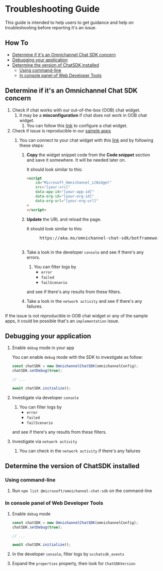 # Troubleshooting Guide

This guide is intended to help users to get guidance and help on troubleshooting before reporting it's an issue.

## How To
- [Determine if it's an Omnichannel Chat SDK concern](#determine-if-its-an-omnichannel-chat-sdk-concern)
- [Debugging your application](#debugging-your-application)
- [Determine the version of ChatSDK installed](#determine-the-version-of-chatsdk-installed)
  - [Using command-line](#using-command-line)
  - [In console panel of Web Developer Tools](#in-console-panel-of-web-developer-tools)

## Determine if it's an Omnichannel Chat SDK concern

1. Check if chat works with our out-of-the-box (OOB) chat widget.
    1. It may be a **misconfiguration** if chat does not work in OOB chat widget.
        1. You can follow this [link](https://docs.microsoft.com/en-us/dynamics365/customer-service/configure-live-chat) to configure a chat widget.
1. Check if issue is reproducible in our [sample apps](samples/)
    1. You can connect to your chat widget with this [link](https://aka.ms/omnichannel-chat-sdk/botframework-webchat-control) and by following these steps:

        1. **Copy** the widget snippet code from the **Code snippet** section and save it somewhere. It will be needed later on.

            It should look similar to this:

            ```html
            <script
                id="Microsoft_Omnichannel_LCWidget"
                src="[your-src]"
                data-app-id="[your-app-id]"
                data-org-id="[your-org-id]"
                data-org-url="[your-org-url]"
            >
            </script>
            ```

        1. **Update** the URL and reload the page.

            It should look similar to this:

            <pre>
                https://aka.ms/omnichannel-chat-sdk/botframework-webchat-control?debug=true&orgId=<b>[your-org-id]</b>&orgUrl=<b>[your-org-url]</b>&widgetId=<b>[your-app-id]</b>
            </pre>

        1. Take a look in the developer `console` and see if there's any errors.
            1. You can filter logs by
                - `error`
                - `failed`
                - `failScenario`

            and see if there's any results from these filters.

        1. Take a look in the `network activity` and see if there's any failures.

If the issue is not reproducible in OOB chat widget or any of the sample apps, it could be possible that's an `implementation` issue.

## Debugging your application

1. Enable `debug` mode in your app

    You can enable `debug` mode with the SDK to investigate as follow:

    ```js
    const chatSDK = new OmnichannelChatSDK(omnichannelConfig);
    chatSDK.setDebug(true);

    // ...

    await chatSDK.initialize();
    ```

1. Investigate via developer `console`
    1. You can filter logs by
        - `error`
        - `failed`
        - `failScenario`

    and see if there's any results from these filters.

1. Investigate via `network activity`
    1. You can check in the `network activity` if there's any failures


## Determine the version of ChatSDK installed

### Using command-line

1. Run `npm list @microsoft/omnichannel-chat-sdk` on the command-line

### In console panel of Web Developer Tools

1. Enable `debug` mode

    ```js
    const chatSDK = new OmnichannelChatSDK(omnichannelConfig);
    chatSDK.setDebug(true);

    // ...

    await chatSDK.initialize();
    ```

1. In the developer `console`, filter logs by `occhatsdk_events`

1. Expand the `properties` property, then look for `ChatSDKVersion`


